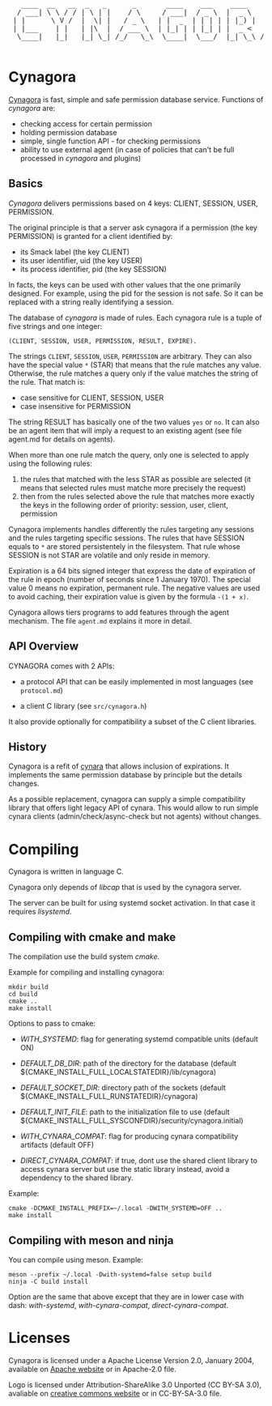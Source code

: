 <pre>
   ____  __   __  _   _      _       ____    ___    ____       _    
  / ___| \ \ / / | \ | |    / \     / ___|  / _ \  |  _ \     / \   
 | |      \ V /  |  \| |   / _ \   | |  _  | | | | | |_) |   / _ \  
 | |___    | |   | |\  |  / ___ \  | |_| | | |_| | |  _ <   / ___ \ 
  \____|   |_|   |_| \_| /_/   \_\  \____|  \___/  |_| \_\ /_/   \_\

</pre>

# Cynagora

[Cynagora][1] is fast, simple and safe permission database
service.
Functions of *cynagora* are:
 * checking access for certain permission
 * holding permission database
 * simple, single function API - for checking permissions
 * ability to use external agent (in case of policies that can't be full
   processed in *cynagora* and plugins)

## Basics

*Cynagora* delivers permissions based on 4 keys: CLIENT, SESSION, USER,
PERMISSION.

The original principle is that a server ask cynagora if a permission
(the key PERMISSION) is granted for a client identified by:

 - its Smack label (the key CLIENT)
 - its user identifier, uid (the key USER)
 - its process identifier, pid (the key SESSION)

In facts, the keys can be used with other values that the one primarily
designed. For example, using the pid for the session is not safe. So it
can be replaced with a string really identifying a session.

The database of *cynagora* is made of rules. Each cynagora rule is
a tuple of five strings and one integer:

    (CLIENT, SESSION, USER, PERMISSION, RESULT, EXPIRE).

The strings `CLIENT`, `SESSION`, `USER`, `PERMISSION` are arbitrary.
They can also have the special value `*` (STAR) that means that the rule
matches any value. Otherwise, the rule matches a query only if the
value matches the string of the rule. That match is:

  - case sensitive for CLIENT, SESSION, USER
  - case insensitive for PERMISSION

The string RESULT has basically one of the two values `yes` or `no`. It can
also be an agent item that will imply a request to an existing agent (see
file agent.md for details on agents).

When more than one rule match the query, only one is selected to apply using
the following rules:

  1. the rules that matched with the less STAR as possible are selected (it
     means that selected rules must matche more precisely the request)
  2. then from the rules selected above the rule that matches more exactly
     the keys in the following order of priority: session, user, client,
     permission

Cynagora implements handles differently the rules targeting any sessions
and the rules targeting specific sessions. The rules that have SESSION equals
to `*` are stored persistentely in the filesystem. That rule whose SESSION
is not STAR are volatile and only reside in memory.

Expiration is a 64 bits signed integer that express the date of expiration
of the rule in epoch (number of seconds since 1 January 1970). The special
value 0 means no expiration, permanent rule. The negative values are used
to avoid caching, their expiration value is given by the formula `-(1 + x)`.

Cynagora allows tiers programs to add features through the agent mechanism.
The file `agent.md` explains it more in detail.

## API Overview

CYNAGORA comes with 2 APIs:

 - a protocol API that can be easily implemented in most languages
   (see `protocol.md`)

 - a client C library (see `src/cynagora.h`)

It also provide optionally for compatibility a subset of the C client libraries.

## History

Cynagora is a refit of [cynara][2] that allows inclusion of expirations.
It implements the same permission database by principle but the details
changes.

As a possible replacement, cynagora can supply a simple compatibility
library that offers light legacy API of cynara. This would allow to run
simple cynara clients (admin/check/async-check but not agents) without
changes.

# Compiling

Cynagora is written in language C.

Cynagora only depends of _libcap_ that is used by the cynagora server.

The server can be built for using systemd socket activation. In that
case it requires _lisystemd_.

## Compiling with cmake and make

The compilation use the build system *cmake*. 

Example for compiling and installing cynagora:

	mkdir build
	cd build
	cmake ..
	make install

Options to pass to cmake:

 - *WITH_SYSTEMD*: flag for generating systemd compatible units (default ON)

 - *DEFAULT_DB_DIR*: path of the directory for the database (default
   ${CMAKE_INSTALL_FULL_LOCALSTATEDIR}/lib/cynagora)

 - *DEFAULT_SOCKET_DIR*: directory path of the sockets (default 
   ${CMAKE_INSTALL_FULL_RUNSTATEDIR}/cynagora)

 - *DEFAULT_INIT_FILE*: path to the initialization file to use (default 
   ${CMAKE_INSTALL_FULL_SYSCONFDIR}/security/cynagora.initial)

 - *WITH_CYNARA_COMPAT*: flag for producing cynara compatibility artifacts
   (default OFF)

 - *DIRECT_CYNARA_COMPAT*: if true, dont use the shared client library to
   access cynara server but use the static library instead, avoid a dependency
   to the shared library.

Example:

	cmake -DCMAKE_INSTALL_PREFIX=~/.local -DWITH_SYSTEMD=OFF ..
	make install

## Compiling with meson and ninja

You can compile using meson. Example:

	meson --prefix ~/.local -Dwith-systemd=false setup build
	ninja -C build install

Option are the same that above except that they are in lower case with dash:
*with-systemd*, *with-cynara-compat*, *direct-cynara-compat*.

# Licenses

Cynagora is licensed under a Apache License Version 2.0, January 2004,
available on [Apache website][3] or in Apache-2.0 file.

Logo is licensed under Attribution-ShareAlike 3.0 Unported (CC BY-SA 3.0),
avaliable on [creative commons website][4] or in CC-BY-SA-3.0 file.

[1]: https://git.automotivelinux.org/src/cynagora/
[2]: https://wiki.tizen.org/wiki/Security:Cynara
[3]: https://www.apache.org/licenses/LICENSE-2.0
[4]: https://creativecommons.org/licenses/by-sa/3.0/
